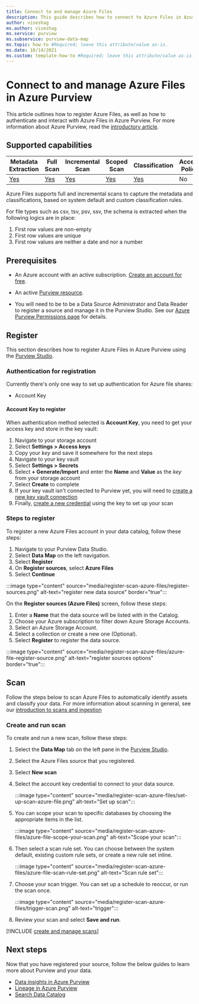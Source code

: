 ```yaml
---
title: Connect to and manage Azure Files
description: This guide describes how to connect to Azure Files in Azure Purview, and use Purview's features to scan and manage your Azure Files source.
author: viseshag
ms.author: viseshag
ms.service: purview
ms.subservice: purview-data-map
ms.topic: how-to #Required; leave this attribute/value as-is.
ms.date: 10/14/2021
ms.custom: template-how-to #Required; leave this attribute/value as-is.
---
```


# Connect to and manage Azure Files in Azure Purview

This article outlines how to register Azure Files, as well as how to authenticate and interact with Azure Files in Azure Purview. For more information about Azure Purview, read the [introductory article](overview.md).

## Supported capabilities

|**Metadata Extraction**|  **Full Scan**  |**Incremental Scan**|**Scoped Scan**|**Classification**|**Access Policy**|**Lineage**|
|---|---|---|---|---|---|---|
| [Yes](#register) | [Yes](#scan) | [Yes](#scan) | [Yes](#scan) | [Yes](#scan) | No | No |

Azure Files supports full and incremental scans to capture the metadata and classifications, based on system default and custom classification rules.

For file types such as csv, tsv, psv, ssv, the schema is extracted when the following logics are in place:

1. First row values are non-empty
2. First row values are unique
3. First row values are neither a date and nor a number

## Prerequisites

* An Azure account with an active subscription. [Create an account for free](https://azure.microsoft.com/free/?WT.mc_id=A261C142F).

* An active [Purview resource](create-catalog-portal.md).

* You will need to be to be a Data Source Administrator and Data Reader to register a source and manage it in the Purview Studio. See our [Azure Purview Permissions page](catalog-permissions.md) for details.

## Register

This section describes how to register Azure Files in Azure Purview using the [Purview Studio](https://web.purview.azure.com/).

### Authentication for registration

Currently there's only one way to set up authentication for Azure file shares:

- Account Key

#### Account Key to register

When authentication method selected is **Account Key**, you need to get your access key and store in the key vault:

1. Navigate to your storage account
1. Select **Settings > Access keys**
1. Copy your *key* and save it somewhere for the next steps
1. Navigate to your key vault
1. Select **Settings > Secrets**
1. Select **+ Generate/Import** and enter the **Name** and **Value** as the *key* from your storage account
1. Select **Create** to complete
1. If your key vault isn't connected to Purview yet, you will need to [create a new key vault connection](manage-credentials.md#create-azure-key-vaults-connections-in-your-azure-purview-account)
1. Finally, [create a new credential](manage-credentials.md#create-a-new-credential) using the key to set up your scan

### Steps to register

To register a new Azure Files account in your data catalog, follow these steps:

1. Navigate to your Purview Data Studio.
1. Select **Data Map** on the left navigation.
1. Select **Register**
1. On **Register sources**, select **Azure Files**
1. Select **Continue**

:::image type="content" source="media/register-scan-azure-files/register-sources.png" alt-text="register new data source" border="true":::

On the **Register sources (Azure Files)** screen, follow these steps:

1. Enter a **Name** that the data source will be listed with in the Catalog.
2. Choose your Azure subscription to filter down Azure Storage Accounts.
3. Select an Azure Storage Account.
4. Select a collection or create a new one (Optional).
5. Select **Register** to register the data source.

:::image type="content" source="media/register-scan-azure-files/azure-file-register-source.png" alt-text="register sources options" border="true":::

## Scan

Follow the steps below to scan Azure Files to automatically identify assets and classify your data. For more information about scanning in general, see our [introduction to scans and ingestion](concept-scans-and-ingestion.md)

### Create and run scan

To create and run a new scan, follow these steps:

1. Select the **Data Map** tab on the left pane in the [Purview Studio](https://web.purview.azure.com/resource/).

1. Select the Azure Files source that you registered.

1. Select **New scan**

1. Select the account key credential to connect to your data source.

   :::image type="content" source="media/register-scan-azure-files/set-up-scan-azure-file.png" alt-text="Set up scan":::

1. You can scope your scan to specific databases by choosing the appropriate items in the list.

   :::image type="content" source="media/register-scan-azure-files/azure-file-scope-your-scan.png" alt-text="Scope your scan":::

1. Then select a scan rule set. You can choose between the system default, existing custom rule sets, or create a new rule set inline.

   :::image type="content" source="media/register-scan-azure-files/azure-file-scan-rule-set.png" alt-text="Scan rule set":::

1. Choose your scan trigger. You can set up a schedule to reoccur, or run the scan once.

   :::image type="content" source="media/register-scan-azure-files/trigger-scan.png" alt-text="trigger":::

1. Review your scan and select **Save and run**.

[!INCLUDE [create and manage scans](includes/view-and-manage-scans.md)]

## Next steps

Now that you have registered your source, follow the below guides to learn more about Purview and your data.

- [Data insights in Azure Purview](concept-insights.md)
- [Lineage in Azure Purview](catalog-lineage-user-guide.md)
- [Search Data Catalog](how-to-search-catalog.md)
